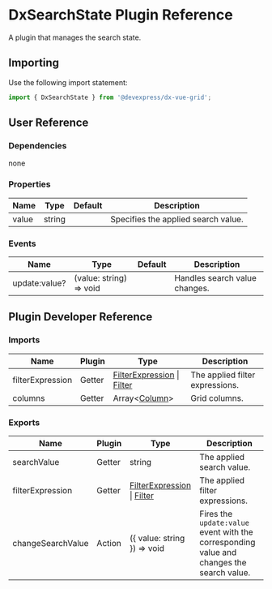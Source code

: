 # DxSearchState Plugin Reference

A plugin that manages the search state.

## Importing

Use the following import statement:

```js
import { DxSearchState } from '@devexpress/dx-vue-grid';
```

## User Reference

### Dependencies

none

### Properties

Name | Type | Default | Description
-----|------|---------|------------
value | string |  | Specifies the applied search value.

### Events

Name | Type | Default | Description
-----|------|---------|------------
update:value? | (value: string) => void | | Handles search value changes.

## Plugin Developer Reference

### Imports

Name | Plugin | Type | Description
-----|--------|------|------------
filterExpression | Getter | [FilterExpression](integrated-filtering.md#filterexpression) &#124; [Filter](filtering-state.md#filter) | The applied filter expressions.
columns | Getter | Array&lt;[Column](grid.md#column)&gt; | Grid columns.

### Exports

Name | Plugin | Type | Description
-----|--------|------|------------
searchValue | Getter | string | The applied search value.
filterExpression | Getter | [FilterExpression](integrated-filtering.md#filterexpression) &#124; [Filter](filtering-state.md#filter) | The applied filter expressions.
changeSearchValue | Action | ({ value: string }) => void | Fires the `update:value` event with the corresponding value and changes the search value.

